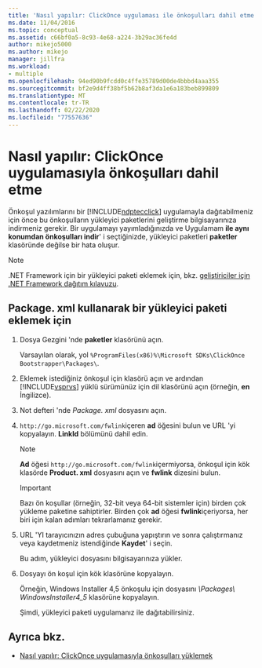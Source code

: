 ```yaml
---
title: 'Nasıl yapılır: ClickOnce uygulaması ile önkoşulları dahil etme | Microsoft Docs'
ms.date: 11/04/2016
ms.topic: conceptual
ms.assetid: c66bf0a5-8c93-4e68-a224-3b29ac36fe4d
author: mikejo5000
ms.author: mikejo
manager: jillfra
ms.workload:
- multiple
ms.openlocfilehash: 94ed90b9fcdd0c4ffe35789d00de4bbbd4aaa355
ms.sourcegitcommit: bf2e9d4ff38bf5b62b8af3da1e6a183beb899809
ms.translationtype: MT
ms.contentlocale: tr-TR
ms.lasthandoff: 02/22/2020
ms.locfileid: "77557636"
---
```

# <a name="how-to-include-prerequisites-with-a-clickonce-application"></a>Nasıl yapılır: ClickOnce uygulamasıyla önkoşulları dahil etme
Önkoşul yazılımlarını bir [!INCLUDE[ndptecclick](../deployment/includes/ndptecclick_md.md)] uygulamayla dağıtabilmeniz için önce bu önkoşulların yükleyici paketlerini geliştirme bilgisayarınıza indirmeniz gerekir. Bir uygulamayı yayımladığınızda ve Uygulamam **ile aynı konumdan önkoşulları indir**' i seçtiğinizde, yükleyici paketleri **paketler** klasöründe değilse bir hata oluşur.

> [!NOTE]
> .NET Framework için bir yükleyici paketi eklemek için, bkz. [geliştiriciler için .NET Framework dağıtım kılavuzu](/dotnet/framework/deployment/deployment-guide-for-developers).

## <a name="Package"></a>Package. xml kullanarak bir yükleyici paketi eklemek için

1. Dosya Gezgini 'nde **paketler** klasörünü açın.

    Varsayılan olarak, yol `%ProgramFiles(x86)%\Microsoft SDKs\ClickOnce Bootstrapper\Packages\`.

2. Eklemek istediğiniz önkoşul için klasörü açın ve ardından [!INCLUDE[vsprvs](../code-quality/includes/vsprvs_md.md)] yüklü sürümünüz için dil klasörünü açın (örneğin, **en** İngilizce).

3. Not defteri 'nde *Package. xml* dosyasını açın.

4. `http://go.microsoft.com/fwlink`içeren **ad** öğesini bulun ve URL 'yi kopyalayın. **LinkId** bölümünü dahil edin.

   > [!NOTE]
   > **Ad** öğesi `http://go.microsoft.com/fwlink`içermiyorsa, önkoşul için kök klasörde **Product. xml** dosyasını açın ve **fwlink** dizesini bulun.

   > [!IMPORTANT]
   > Bazı ön koşullar (örneğin, 32-bit veya 64-bit sistemler için) birden çok yükleme paketine sahiptirler. Birden çok **ad** öğesi **fwlink**içeriyorsa, her biri için kalan adımları tekrarlamanız gerekir.

5. URL 'YI tarayıcınızın adres çubuğuna yapıştırın ve sonra çalıştırmanız veya kaydetmeniz istendiğinde **Kaydet**' i seçin.

    Bu adım, yükleyici dosyasını bilgisayarınıza yükler.

6. Dosyayı ön koşul için kök klasörüne kopyalayın.

    Örneğin, Windows Installer 4,5 önkoşulu için dosyasını *\Packages\ WindowsInstaller4_5* klasörüne kopyalayın.

    Şimdi, yükleyici paketi uygulamanız ile dağıtabilirsiniz.

## <a name="see-also"></a>Ayrıca bkz.
- [Nasıl yapılır: ClickOnce uygulamasıyla önkoşulları yüklemek](../deployment/how-to-install-prerequisites-with-a-clickonce-application.md)
